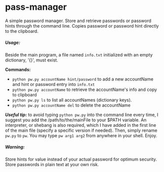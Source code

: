 # pass-manager
A simple password manager. Store and retrieve passwords or password hints through the command line.
Copies password or password hint directly to the clipboard.


##### Usage:
Beside the main program, a file named `info.txt` initialized with an empty dictionary, '{}', must exist.


**Commands:**
- `python pw.py accountName hint/password` to add a new accountName and hint or password entry into `info.txt`
- `python pw.py accountName` to retrieve the accountName's info and copy to clipboard
- `python pw.py ls` to list all accountNames (dictionary keys).
- `python pw.py accountName del` to delete the accountName


**_Useful tip:_** to avoid typing `python pw.py` into the command line every time, I suggest you add the /path/to/the/mainFile to your $PATH variable.
An interpreter, or shebang is also required, which I have added in the first line of the main file (specify a specific version if needed). Then, simply rename `pw.py` to `pw`.
You may type `pw arg1 arg2` from anywhere in your shell. Enjoy.

##### Warning:
Store hints for value instead of your actual password for optimum security. Store passwords in plain text at your own risk.
